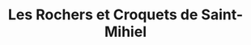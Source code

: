 ---
title: "Les Rochers et Croquets de Saint-Mihiel"
url: /saint-mihiel/les-rochers-et-croquets-de-saint-mihiel/
shop: boulangerie
---